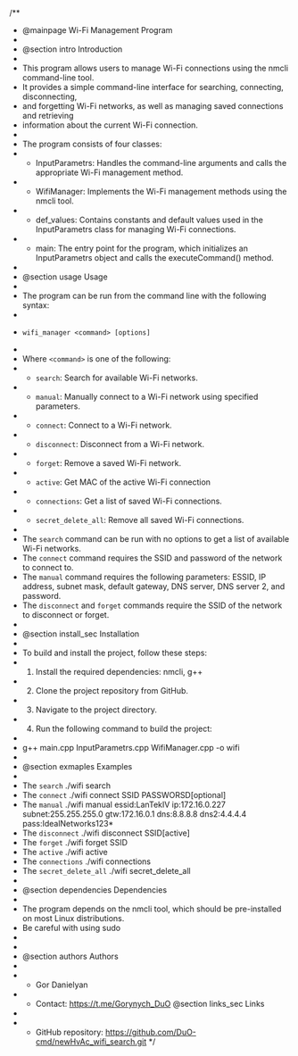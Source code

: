 /**
 * @mainpage Wi-Fi Management Program
 *
 * @section intro Introduction
 *
 * This program allows users to manage Wi-Fi connections using the nmcli command-line tool.
 * It provides a simple command-line interface for searching, connecting, disconnecting,
 * and forgetting Wi-Fi networks, as well as managing saved connections and retrieving
 * information about the current Wi-Fi connection.
 *
 * The program consists of four classes:
 * - InputParametrs: Handles the command-line arguments and calls the appropriate Wi-Fi management method.
 * - WifiManager: Implements the Wi-Fi management methods using the nmcli tool.
 * - def_values: Contains constants and default values used in the InputParametrs class for managing Wi-Fi connections.
 * - main: The entry point for the program, which initializes an InputParametrs object and calls the executeCommand() method.
 *
 * @section usage Usage
 *
 * The program can be run from the command line with the following syntax:
 *
 *     wifi_manager <command> [options]
 *
 * Where `<command>` is one of the following:
 * - `search`: Search for available Wi-Fi networks.
 * - `manual`: Manually connect to a Wi-Fi network using specified parameters.
 * - `connect`: Connect to a Wi-Fi network.
 * - `disconnect`: Disconnect from a Wi-Fi network.
 * - `forget`: Remove a saved Wi-Fi network.
 * - `active`: Get MAC of the active Wi-Fi connection 
 * - `connections`: Get a list of saved Wi-Fi connections.
 * - `secret_delete_all`: Remove all saved Wi-Fi connections.
 *
 * The `search` command can be run with no options to get a list of available Wi-Fi networks.
 * The `connect` command requires the SSID and password of the network to connect to.
 * The `manual` command requires the following parameters: ESSID, IP address, subnet mask, default gateway, DNS server, DNS server 2, and password.
 * The `disconnect` and `forget` commands require the SSID of the network to disconnect or forget.
 *
 * @section install_sec Installation
 *
 * To build and install the project, follow these steps:
 * 1. Install the required dependencies: nmcli, g++
 * 2. Clone the project repository from GitHub.
 * 3. Navigate to the project directory.
 * 4. Run the following command to build the project:
 *
 *    g++ main.cpp InputParametrs.cpp WifiManager.cpp -o wifi
 *
 * @section exmaples Examples
 *
 * The `search` ./wifi search 
 * The `connect` ./wifi connect SSID PASSWORSD[optional]  
 * The `manual` ./wifi manual essid:LanTekIV ip:172.16.0.227 subnet:255.255.255.0 gtw:172.16.0.1 dns:8.8.8.8 dns2:4.4.4.4 pass:IdealNetworks123*
 * The `disconnect` ./wifi disconnect SSID[active] 
 * The `forget` ./wifi forget SSID
 * The `active` ./wifi active  
 * The `connections` ./wifi connections 
 * The `secret_delete_all` ./wifi secret_delete_all 
 *
 * @section dependencies Dependencies
 *
 * The program depends on the nmcli tool, which should be pre-installed on most Linux distributions.
 * Be careful with using sudo
 * 
 *
 * @section authors Authors
 *
 * - Gor Danielyan
 * - Contact: https://t.me/Gorynych_DuO
  @section links_sec Links
 *
 * - GitHub repository: https://github.com/DuO-cmd/newHvAc_wifi_search.git
 */
